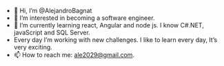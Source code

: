 - 👋 Hi, I’m @AlejandroBagnat
- 👀 I’m interested in becoming a software engineer.
- 🌱 I’m currently learning react, Angular and node js. I know C#.NET, javaScript and SQL Server.
- Every day I’m working with new challenges. I like to learn every day, It’s very exciting.
- 📫 How to reach me: ale2029@gmail.com.

<!---
AlejandroBagnat/AlejandroBagnat is a ✨ special ✨ repository because its `README.md` (this file) appears on your GitHub profile.
You can click the Preview link to take a look at your changes.
--->
